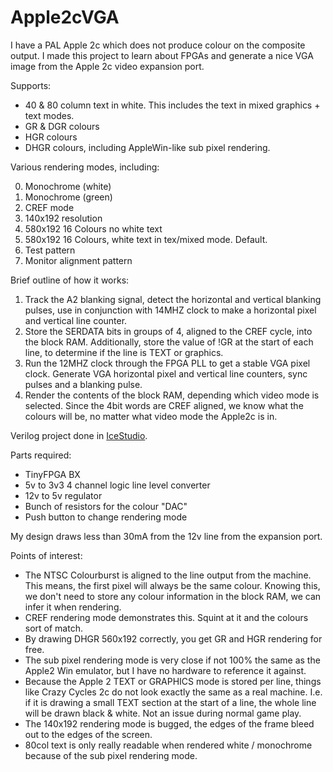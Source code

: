 # Apple2cVGA

I have a PAL Apple 2c which does not produce colour on the composite output.
I made this project to learn about FPGAs and generate a nice VGA image from the Apple 2c video expansion port.

Supports:
- 40 & 80 column text in white. This includes the text in mixed graphics + text modes.
- GR & DGR colours
- HGR colours
- DHGR colours, including AppleWin-like sub pixel rendering.

Various rendering modes, including:

0.  Monochrome (white)
1.  Monochrome (green)
2.  CREF mode
3.  140x192 resolution
4.  580x192 16 Colours no white text
5.  580x192 16 Colours, white text in tex/mixed mode. Default.
6.  Test pattern
7.  Monitor alignment pattern

Brief outline of how it works:
1. Track the A2 blanking signal, detect the horizontal and vertical blanking pulses, use in conjunction with 14MHZ clock to make a horizontal pixel and vertical line counter.
2. Store the SERDATA bits in groups of 4, aligned to the CREF cycle, into the block RAM. Additionally, store the value of !GR at the start of each line, to determine if the line is TEXT or graphics.
3. Run the 12MHZ clock through the FPGA PLL to get a stable VGA pixel clock. Generate VGA horizontal pixel and vertical line counters, sync pulses and a blanking pulse.
4. Render the contents of the block RAM, depending which video mode is selected. Since the 4bit words are CREF aligned, we know what the colours will be, no matter what video mode the Apple2c is in.

Verilog project done in [IceStudio](https://icestudio.io/).

Parts required:
- TinyFPGA BX
- 5v to 3v3  4 channel logic line level converter
- 12v to 5v regulator
- Bunch of resistors for the colour "DAC"
- Push button to change rendering mode

My design draws less than 30mA from the 12v line from the expansion port.

Points of interest:
- The NTSC Colourburst is aligned to the line output from the machine. This means, the first pixel will always be the same colour. Knowing this, we don't need to store any colour information in the block RAM, we can infer it when rendering.
- CREF rendering mode demonstrates this. Squint at it and the colours sort of match.
- By drawing DHGR 560x192 correctly, you get GR and HGR rendering for free.
- The sub pixel rendering mode is very close if not 100% the same as the Apple2 Win emulator, but I have no hardware to reference it against.
- Because the Apple 2 TEXT or GRAPHICS mode is stored per line, things like Crazy Cycles 2c do not look exactly the same as a real machine. I.e. if it is drawing a small TEXT section at the start of a line, the whole line will be drawn black & white. Not an issue during normal game play.
- The 140x192 rendering mode is bugged, the edges of the frame bleed out to the edges of the screen.
- 80col text is only really readable when rendered white / monochrome because of the sub pixel rendering mode.

